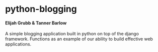 # python-blogging
#### Elijah Grubb & Tanner Barlow

A simple blogging application built in python on top of the django framework. Functions as an example of our ability to build effective web applications.
